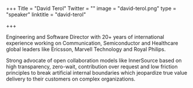 +++
Title = "David Terol"
Twitter = ""
image = "david-terol.png"
type = "speaker"
linktitle = "david-terol"

+++

Engineering and Software Director with 20+ years of international experience working on Communication, Semiconductor and Healthcare global leaders like Ericsson, Marvell Technology and Royal Philips.

Strong advocate of open collaboration models like InnerSource based on high transparency, zero-wait, contribution over request and low friction principles to break artificial internal boundaries which jeopardize true value delivery to their customers on complex organizations.
